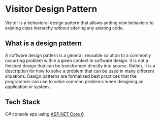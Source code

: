 # Visitor Design Pattern

Visitor is a behavioral design pattern that allows adding new behaviors to existing class hierarchy without altering any existing code.

## What is a design pattern

A software design pattern is a general, reusable solution to a commonly occurring problem within a given context in software design.
It is not a finished design that can be transformed directly into source.
Rather, it is a description for how to solve a problem that can be used in many different situations.
Design patterns are formalized best practices that the programmer can use to solve common problems when designing an application or system.

## Tech Stack

C# console app using [ASP.NET Core 6](https://dotnet.microsoft.com/en-us/download/dotnet/6.0)
